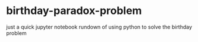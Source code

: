 # birthday-paradox-problem
just a quick jupyter notebook rundown of using python to solve the birthday problem
